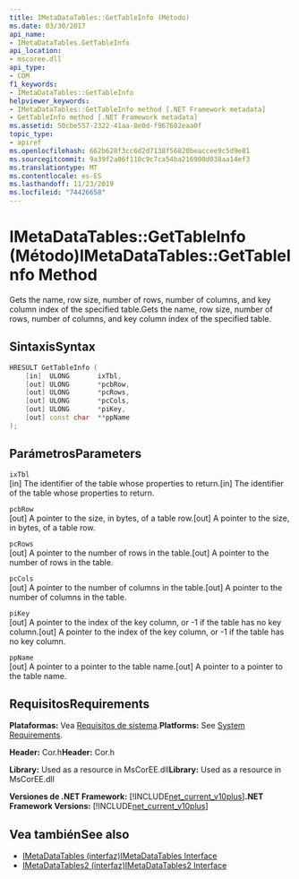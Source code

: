```yaml
---
title: IMetaDataTables::GetTableInfo (Método)
ms.date: 03/30/2017
api_name:
- IMetaDataTables.GetTableInfo
api_location:
- mscoree.dll
api_type:
- COM
f1_keywords:
- IMetaDataTables::GetTableInfo
helpviewer_keywords:
- IMetaDataTables::GetTableInfo method [.NET Framework metadata]
- GetTableInfo method [.NET Framework metadata]
ms.assetid: 50cbe557-2322-41aa-8e0d-f967602eaa0f
topic_type:
- apiref
ms.openlocfilehash: 662b628f3cc6d2d7138f56820beaccee9c5d9e81
ms.sourcegitcommit: 9a39f2a06f110c9c7ca54ba216900d038aa14ef3
ms.translationtype: MT
ms.contentlocale: es-ES
ms.lasthandoff: 11/23/2019
ms.locfileid: "74426658"
---
```

# <a name="imetadatatablesgettableinfo-method"></a><span data-ttu-id="8b4d3-102">IMetaDataTables::GetTableInfo (Método)</span><span class="sxs-lookup"><span data-stu-id="8b4d3-102">IMetaDataTables::GetTableInfo Method</span></span>
<span data-ttu-id="8b4d3-103">Gets the name, row size, number of rows, number of columns, and key column index of the specified table.</span><span class="sxs-lookup"><span data-stu-id="8b4d3-103">Gets the name, row size, number of rows, number of columns, and key column index of the specified table.</span></span>  
  
## <a name="syntax"></a><span data-ttu-id="8b4d3-104">Sintaxis</span><span class="sxs-lookup"><span data-stu-id="8b4d3-104">Syntax</span></span>  
  
```cpp  
HRESULT GetTableInfo (  
    [in]  ULONG       ixTbl,  
    [out] ULONG       *pcbRow,  
    [out] ULONG       *pcRows,  
    [out] ULONG       *pcCols,  
    [out] ULONG       *piKey,  
    [out] const char  **ppName  
);  
```  
  
## <a name="parameters"></a><span data-ttu-id="8b4d3-105">Parámetros</span><span class="sxs-lookup"><span data-stu-id="8b4d3-105">Parameters</span></span>  
 `ixTbl`  
 <span data-ttu-id="8b4d3-106">[in] The identifier of the table whose properties to return.</span><span class="sxs-lookup"><span data-stu-id="8b4d3-106">[in] The identifier of the table whose properties to return.</span></span>  
  
 `pcbRow`  
 <span data-ttu-id="8b4d3-107">[out] A pointer to the size, in bytes, of a table row.</span><span class="sxs-lookup"><span data-stu-id="8b4d3-107">[out] A pointer to the size, in bytes, of a table row.</span></span>  
  
 `pcRows`  
 <span data-ttu-id="8b4d3-108">[out] A pointer to the number of rows in the table.</span><span class="sxs-lookup"><span data-stu-id="8b4d3-108">[out] A pointer to the number of rows in the table.</span></span>  
  
 `pcCols`  
 <span data-ttu-id="8b4d3-109">[out] A pointer to the number of columns in the table.</span><span class="sxs-lookup"><span data-stu-id="8b4d3-109">[out] A pointer to the number of columns in the table.</span></span>  
  
 `piKey`  
 <span data-ttu-id="8b4d3-110">[out] A pointer to the index of the key column, or -1 if the table has no key column.</span><span class="sxs-lookup"><span data-stu-id="8b4d3-110">[out] A pointer to the index of the key column, or -1 if the table has no key column.</span></span>  
  
 `ppName`  
 <span data-ttu-id="8b4d3-111">[out] A pointer to a pointer to the table name.</span><span class="sxs-lookup"><span data-stu-id="8b4d3-111">[out] A pointer to a pointer to the table name.</span></span>  
  
## <a name="requirements"></a><span data-ttu-id="8b4d3-112">Requisitos</span><span class="sxs-lookup"><span data-stu-id="8b4d3-112">Requirements</span></span>  
 <span data-ttu-id="8b4d3-113">**Plataformas:** Vea [Requisitos de sistema](../../../../docs/framework/get-started/system-requirements.md).</span><span class="sxs-lookup"><span data-stu-id="8b4d3-113">**Platforms:** See [System Requirements](../../../../docs/framework/get-started/system-requirements.md).</span></span>  
  
 <span data-ttu-id="8b4d3-114">**Header:** Cor.h</span><span class="sxs-lookup"><span data-stu-id="8b4d3-114">**Header:** Cor.h</span></span>  
  
 <span data-ttu-id="8b4d3-115">**Library:** Used as a resource in MsCorEE.dll</span><span class="sxs-lookup"><span data-stu-id="8b4d3-115">**Library:** Used as a resource in MsCorEE.dll</span></span>  
  
 <span data-ttu-id="8b4d3-116">**Versiones de .NET Framework:** [!INCLUDE[net_current_v10plus](../../../../includes/net-current-v10plus-md.md)]</span><span class="sxs-lookup"><span data-stu-id="8b4d3-116">**.NET Framework Versions:** [!INCLUDE[net_current_v10plus](../../../../includes/net-current-v10plus-md.md)]</span></span>  
  
## <a name="see-also"></a><span data-ttu-id="8b4d3-117">Vea también</span><span class="sxs-lookup"><span data-stu-id="8b4d3-117">See also</span></span>

- [<span data-ttu-id="8b4d3-118">IMetaDataTables (interfaz)</span><span class="sxs-lookup"><span data-stu-id="8b4d3-118">IMetaDataTables Interface</span></span>](../../../../docs/framework/unmanaged-api/metadata/imetadatatables-interface.md)
- [<span data-ttu-id="8b4d3-119">IMetaDataTables2 (interfaz)</span><span class="sxs-lookup"><span data-stu-id="8b4d3-119">IMetaDataTables2 Interface</span></span>](../../../../docs/framework/unmanaged-api/metadata/imetadatatables2-interface.md)
